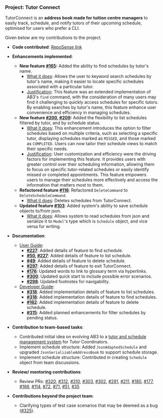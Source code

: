 ### Project: Tutor Connect

TutorConnect is an **address book made for tuition centre managers** to easily track, schedule, and notify tutors of their upcoming schedule, optimised for users who prefer a CLI.

Given below are my contributions to the project.

* **Code contributed**: [RepoSense link](https://nus-cs2103-ay2324s1.github.io/tp-dashboard/?search=saltedfishxx&breakdown=true)

* **Enhancements implemented**:
    * **New feature [#165](https://github.com/AY2324S1-CS2103T-T17-3/tp/pull/165):** Added the ability to find schedules by tutor's name.
        * <u>What it does</u>: Allows the user to keyword search schedules by tutor's name, making it easier to locate specific schedules associated with a particular tutor.
        * <u>Justification</u>: This feature was an extended implementation of AB3's `find` command, with the consideration of many users may find it challenging to quickly access schedules for specific tutors. By enabling searches by tutor's name, this feature enhance user convenience and efficiency in managing schedules.
    * **New feature [#200](https://github.com/AY2324S1-CS2103T-T17-3/tp/pull/200), [#209](https://github.com/AY2324S1-CS2103T-T17-3/tp/pull/209):** Added the flexibility to list schedules filtered by tutor, and by schedule status. 
        * <u>What it does</u>: This enhancement introduces the option to filter schedules based on multiple criteria, such as selecting a specific tutor, displaying schedules marked as `MISSED`, and those marked as `COMPLETED`. Users can now tailor their schedule views to match their specific needs.
        * <u>Justification</u>: User customization and efficiency were the driving factors for implementing this feature. It provides users with greater control over their scheduling information, allowing them to focus on specific tutor-related schedules or easily identify missed or completed appointments. This feature empowers users to manage their schedules more effectively and access the information that matters most to them.
    * **Refactored feature [#116](https://github.com/AY2324S1-CS2103T-T17-3/tp/pull/116)**: Refactored `DeleteCommand` to `DeleteScheduleCommand`.
        * <u>What it does</u>: Deletes schedules from TutorConnect.
    * **Updated feature [#103](https://github.com/AY2324S1-CS2103T-T17-3/tp/pull/103)**: Added system's ability to save schedule objects to/from json.
        * <u>What it does</u>: Allows system to read schedules from json and serialize it to `Model`'s type which is `Schedule` object, and vice versa for writing.
* **Documentation**:
    * <u>User Guide</u>:
        * **[#227](https://github.com/AY2324S1-CS2103T-T17-3/tp/pull/227)**: Added details of feature to find schedule.
        * **[#50](https://github.com/AY2324S1-CS2103T-T17-3/tp/pull/50), [#227](https://github.com/AY2324S1-CS2103T-T17-3/tp/pull/227)**: Added details of feature to list schedule.
        * **[#49](https://github.com/AY2324S1-CS2103T-T17-3/tp/pull/49)**: Added details of feature to delete schedule.
        * **[#297](https://github.com/AY2324S1-CS2103T-T17-3/tp/pull/297)**: Added details of feature to exit TutorConnect.
        * **[#176](https://github.com/AY2324S1-CS2103T-T17-3/tp/pull/176)**: Updated words to link to glossary term via hyperlinks.
        * **[#300](https://github.com/AY2324S1-CS2103T-T17-3/tp/pull/300)**: Updated quick start to include possible error scenarios.
        * **[#298](https://github.com/AY2324S1-CS2103T-T17-3/tp/pull/298)**: Updated footnotes for navigability.
    * <u>Developer Guide</u>:
        * **[#318](https://github.com/AY2324S1-CS2103T-T17-3/tp/pull/318)**: Added implementation details of feature to list schedules.
        * **[#318](https://github.com/AY2324S1-CS2103T-T17-3/tp/pull/318)**: Added implementation details of feature to find schedules.
        * **[#162](https://github.com/AY2324S1-CS2103T-T17-3/tp/pull/162)**: Added implementation details of feature to delete schedule.
        * **[#315](https://github.com/AY2324S1-CS2103T-T17-3/tp/pull/315)**: Added planned enhancements for filter schedules by pending status.

* **Contribution to team-based tasks**:
    * Contributed initial idea on evolving AB3 to a [tutor and schedule management system](https://docs.google.com/document/d/1REGMsfhQjjAkhuf3YNzOJHRS0HQOd5Qh_4Buaj-H2uA/edit?usp=sharing) for Tutor Coordinators.
    * Implement schedule structure: Added `JsonAdaptedSchedule` and upgraded `JsonSerializableAddressBook` to support schedule storage.
    * Implement schedule structure: Contributed in creating `Schedule` object from team discussions.

* **Review/ mentoring contributions**:
    * Review PRs: [#320](https://github.com/AY2324S1-CS2103T-T17-3/tp/pull/320), [#312](https://github.com/AY2324S1-CS2103T-T17-3/tp/pull/312), [#310](https://github.com/AY2324S1-CS2103T-T17-3/tp/pull/310), [#303](https://github.com/AY2324S1-CS2103T-T17-3/tp/pull/303), [#302](https://github.com/AY2324S1-CS2103T-T17-3/tp/pull/302),
      [#291](https://github.com/AY2324S1-CS2103T-T17-3/tp/pull/291), [#211](https://github.com/AY2324S1-CS2103T-T17-3/tp/pull/211), [#180](https://github.com/AY2324S1-CS2103T-T17-3/tp/pull/180), [#177](https://github.com/AY2324S1-CS2103T-T17-3/tp/pull/177), [#166](https://github.com/AY2324S1-CS2103T-T17-3/tp/pull/166),
      [#114](https://github.com/AY2324S1-CS2103T-T17-3/tp/pull/114), [#72](https://github.com/AY2324S1-CS2103T-T17-3/tp/pull/72), [#71](https://github.com/AY2324S1-CS2103T-T17-3/tp/pull/71), [#51](https://github.com/AY2324S1-CS2103T-T17-3/tp/pull/51),
      [#35](https://github.com/AY2324S1-CS2103T-T17-3/tp/pull/35)

* **Contributions beyond the project team**:
    * Clarifying types of test case scenarios that may be deemed as a bug ([#325](https://github.com/nus-cs2103-AY2324S1/forum/issues/325)).
